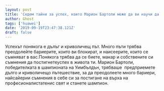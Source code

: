 ```yaml
---
layout: post
title: 'Седем тайни за успех, които Марион Бартоли може да ви научи да постигнете повече успех в живота си!'
author: Ghost
tags: ['huawei']
date: '2019-09-19T23:47:38.121Z'
draft: false
---
```


Успехът понякога е дълъг и криволичещ път. Много пъти трябва  преодолейте бариерите, които ви блокират, и наисеерите, които се съмняват в вас.Понякога трябва да се биете, макар и собствените си съмнения да постигнетеуспех в живота ти. Марион Бартоли, победителката в шампионата на Уимбълдън, трябваше  предприемете дълго и криволичещо пътешествие, за да преодолеете много бариери, найсайерии съмнения в себе си за постигане на върха на професионалистатенис свят и станете шампион.
